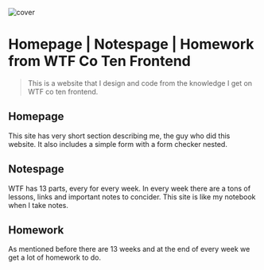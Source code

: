 ![cover](https://cotenfrontend.pl/img/cover.png)

# Homepage | Notespage | Homework from WTF Co Ten Frontend
> This is a website that I design and code from the knowledge I get on WTF co ten frontend.

## Homepage
This site has very short section describing me, the guy who did this website. It also includes a simple form with a form checker nested.

## Notespage
WTF has 13 parts, every for every week. In every week there are a tons of lessons, links and important notes to concider. This site is like my notebook when I take notes.

## Homework
As mentioned before there are 13 weeks and at the end of every week we get a lot of homework to do.

